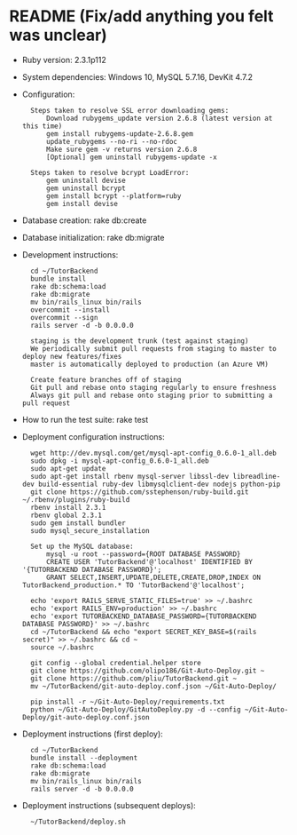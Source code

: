 # README (Fix/add anything you felt was unclear)

* Ruby version: 2.3.1p112

* System dependencies: Windows 10, MySQL 5.7.16, DevKit 4.7.2

* Configuration:

        Steps taken to resolve SSL error downloading gems:
            Download rubygems_update version 2.6.8 (latest version at this time)
            gem install rubygems-update-2.6.8.gem
            update_rubygems --no-ri --no-rdoc
            Make sure gem -v returns version 2.6.8
            [Optional] gem uninstall rubygems-update -x
            
        Steps taken to resolve bcrypt LoadError:
            gem uninstall devise
            gem uninstall bcrypt
            gem install bcrypt --platform=ruby
            gem install devise

* Database creation: rake db:create

* Database initialization: rake db:migrate

* Development instructions:

        cd ~/TutorBackend
        bundle install
        rake db:schema:load
        rake db:migrate
        mv bin/rails_linux bin/rails
        overcommit --install
        overcommit --sign
        rails server -d -b 0.0.0.0

        staging is the development trunk (test against staging)
        We periodically submit pull requests from staging to master to deploy new features/fixes
        master is automatically deployed to production (an Azure VM)
        
        Create feature branches off of staging
        Git pull and rebase onto staging regularly to ensure freshness
        Always git pull and rebase onto staging prior to submitting a pull request

* How to run the test suite: rake test

* Deployment configuration instructions:

        wget http://dev.mysql.com/get/mysql-apt-config_0.6.0-1_all.deb
        sudo dpkg -i mysql-apt-config_0.6.0-1_all.deb
        sudo apt-get update
        sudo apt-get install rbenv mysql-server libssl-dev libreadline-dev build-essential ruby-dev libmysqlclient-dev nodejs python-pip
        git clone https://github.com/sstephenson/ruby-build.git ~/.rbenv/plugins/ruby-build
        rbenv install 2.3.1
        rbenv global 2.3.1
        sudo gem install bundler
        sudo mysql_secure_installation
        
        Set up the MySQL database:
            mysql -u root --password={ROOT DATABASE PASSWORD}
            CREATE USER 'TutorBackend'@'localhost' IDENTIFIED BY '{TUTORBACKEND DATABASE PASSWORD}';
            GRANT SELECT,INSERT,UPDATE,DELETE,CREATE,DROP,INDEX ON TutorBackend_production.* TO 'TutorBackend'@'localhost';
 
        echo 'export RAILS_SERVE_STATIC_FILES=true' >> ~/.bashrc
        echo 'export RAILS_ENV=production' >> ~/.bashrc
        echo 'export TUTORBACKEND_DATABASE_PASSWORD={TUTORBACKEND DATABASE PASSWORD}' >> ~/.bashrc
        cd ~/TutorBackend && echo "export SECRET_KEY_BASE=$(rails secret)" >> ~/.bashrc && cd ~
        source ~/.bashrc
        
        git config --global credential.helper store
        git clone https://github.com/olipo186/Git-Auto-Deploy.git ~
        git clone https://github.com/pliu/TutorBackend.git ~
        mv ~/TutorBackend/git-auto-deploy.conf.json ~/Git-Auto-Deploy/
 
        pip install -r ~/Git-Auto-Deploy/requirements.txt
        python ~/Git-Auto-Deploy/GitAutoDeploy.py -d --config ~/Git-Auto-Deploy/git-auto-deploy.conf.json

* Deployment instructions (first deploy):

        cd ~/TutorBackend
        bundle install --deployment
        rake db:schema:load
        rake db:migrate
        mv bin/rails_linux bin/rails
        rails server -d -b 0.0.0.0

* Deployment instructions (subsequent deploys):

        ~/TutorBackend/deploy.sh
